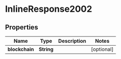 
# InlineResponse2002

## Properties
Name | Type | Description | Notes
------------ | ------------- | ------------- | -------------
**blockchain** | **String** |  |  [optional]



